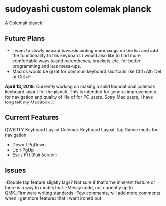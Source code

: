 # sudoyashi custom colemak planck

A Colemak planck.


## Future Plans
- I want to slowly expand towards adding more songs on the list and add the functionality to this keyboard. I would also like to find more comfortable ways to add parentheses, brackets, etc. for better programming and less mess-ups. 
- Macros would be great for common keyboard shortcuts like Ctrl+Alt+Del or Ctrl+F

**April 13, 2019**: Currently working on making a solid foundational colemak keyboard layout for the planck. This is intended for general improvements for navigation and quality of life of for PC users. Sorry Mac users, I have long left my MacBook :(

## Current Features

QWERTY Keyboard Layout
Colemak Keyboard Layout
Tap Dance mods for navigation
- Down / PgDown
- Up / PgUp
- Esc / F11 (Full Screen)

## Issues

-Double tap feature slightly lags? Not sure if that's the inherent feature or there is a way to modify that. 
-Messy code, not currently up to QMK_Firmware writing standards
-Few comments, will add more comments when I get more features that I want ironed out
